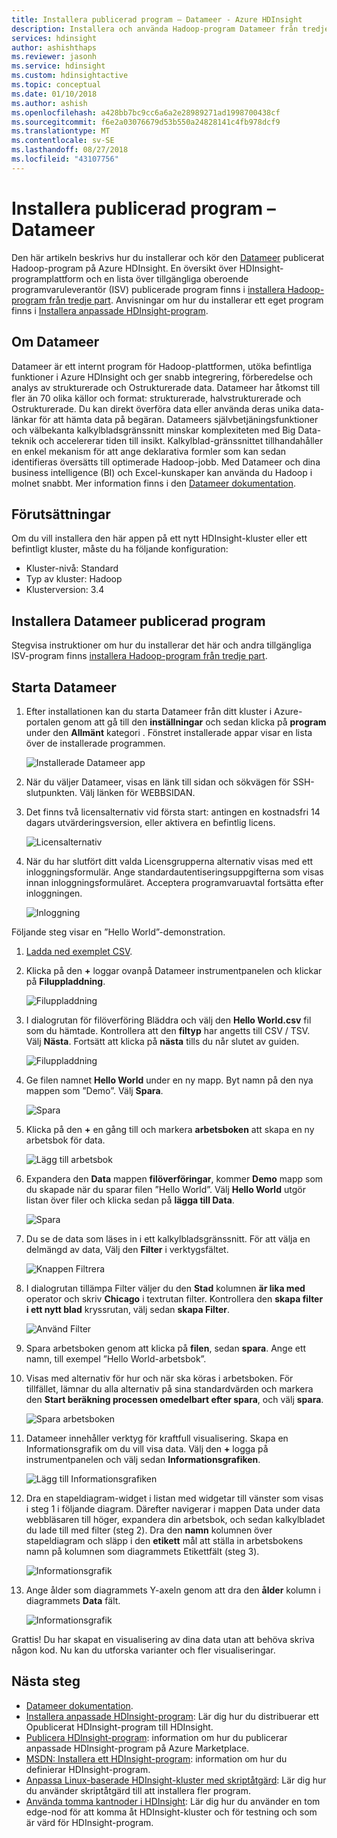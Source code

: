```yaml
---
title: Installera publicerad program – Datameer - Azure HDInsight
description: Installera och använda Hadoop-program Datameer från tredje part.
services: hdinsight
author: ashishthaps
ms.reviewer: jasonh
ms.service: hdinsight
ms.custom: hdinsightactive
ms.topic: conceptual
ms.date: 01/10/2018
ms.author: ashish
ms.openlocfilehash: a428bb7bc9cc6a6a2e28989271ad1998700438cf
ms.sourcegitcommit: f6e2a03076679d53b550a24828141c4fb978dcf9
ms.translationtype: MT
ms.contentlocale: sv-SE
ms.lasthandoff: 08/27/2018
ms.locfileid: "43107756"
---
```

# <a name="install-published-application---datameer"></a>Installera publicerad program – Datameer

Den här artikeln beskrivs hur du installerar och kör den [Datameer](https://www.datameer.com/) publicerat Hadoop-program på Azure HDInsight. En översikt över HDInsight-programplattform och en lista över tillgängliga oberoende programvaruleverantör (ISV) publicerade program finns i [installera Hadoop-program från tredje part](hdinsight-apps-install-applications.md). Anvisningar om hur du installerar ett eget program finns i [Installera anpassade HDInsight-program](hdinsight-apps-install-custom-applications.md).

## <a name="about-datameer"></a>Om Datameer

Datameer är ett internt program för Hadoop-plattformen, utöka befintliga funktioner i Azure HDInsight och ger snabb integrering, förberedelse och analys av strukturerade och Ostrukturerade data. Datameer har åtkomst till fler än 70 olika källor och format: strukturerade, halvstrukturerade och Ostrukturerade. Du kan direkt överföra data eller använda deras unika data-länkar för att hämta data på begäran. Datameers självbetjäningsfunktioner och välbekanta kalkylbladsgränssnitt minskar komplexiteten med Big Data-teknik och accelererar tiden till insikt. Kalkylblad-gränssnittet tillhandahåller en enkel mekanism för att ange deklarativa formler som kan sedan identifieras översätts till optimerade Hadoop-jobb. Med Datameer och dina business intelligence (BI) och Excel-kunskaper kan använda du Hadoop i molnet snabbt. Mer information finns i den [Datameer dokumentation](http://www.datameer.com/documentation/display/DAS50/Home?ls=Partners&lsd=Microsoft&c=Partners&cd=Microsoft).

## <a name="prerequisites"></a>Förutsättningar

Om du vill installera den här appen på ett nytt HDInsight-kluster eller ett befintligt kluster, måste du ha följande konfiguration:

* Kluster-nivå: Standard
* Typ av kluster: Hadoop
* Klusterversion: 3.4

## <a name="install-the-datameer-published-application"></a>Installera Datameer publicerad program

Stegvisa instruktioner om hur du installerar det här och andra tillgängliga ISV-program finns [installera Hadoop-program från tredje part](hdinsight-apps-install-applications.md).

## <a name="launch-datameer"></a>Starta Datameer

1. Efter installationen kan du starta Datameer från ditt kluster i Azure-portalen genom att gå till den **inställningar** och sedan klicka på **program** under den **Allmänt** kategori . Fönstret installerade appar visar en lista över de installerade programmen.

    ![Installerade Datameer app](./media/hdinsight-apps-install-datameer/datameer-app.png)

2. När du väljer Datameer, visas en länk till sidan och sökvägen för SSH-slutpunkten. Välj länken för WEBBSIDAN.

3. Det finns två licensalternativ vid första start: antingen en kostnadsfri 14 dagars utvärderingsversion, eller aktivera en befintlig licens.

    ![Licensalternativ](./media/hdinsight-apps-install-datameer/license.png)

4. När du har slutfört ditt valda Licensgrupperna alternativ visas med ett inloggningsformulär. Ange standardautentiseringsuppgifterna som visas innan inloggningsformuläret. Acceptera programvaruavtal fortsätta efter inloggningen.

    ![Inloggning](./media/hdinsight-apps-install-datameer/login.png)

Följande steg visar en ”Hello World”-demonstration.

1. [Ladda ned exemplet CSV](https://datameer.box.com/s/wzzw27za3agic4yjj8zrn6vfrph0ppnf).

2. Klicka på den **+** loggar ovanpå Datameer instrumentpanelen och klickar på **Filuppladdning**.

    ![Filuppladdning](./media/hdinsight-apps-install-datameer/upload.png)

3. I dialogrutan för filöverföring Bläddra och välj den **Hello World.csv** fil som du hämtade. Kontrollera att den **filtyp** har angetts till CSV / TSV. Välj **Nästa**. Fortsätt att klicka på **nästa** tills du når slutet av guiden.

    ![Filuppladdning](./media/hdinsight-apps-install-datameer/upload-browse.png)

4. Ge filen namnet **Hello World** under en ny mapp. Byt namn på den nya mappen som ”Demo”. Välj **Spara**.

    ![Spara](./media/hdinsight-apps-install-datameer/save.png)

5. Klicka på den **+** en gång till och markera **arbetsboken** att skapa en ny arbetsbok för data.

    ![Lägg till arbetsbok](./media/hdinsight-apps-install-datameer/add-workbook.png)

6. Expandera den **Data** mappen **filöverföringar**, kommer **Demo** mapp som du skapade när du sparar filen ”Hello World”. Välj **Hello World** utgör listan över filer och klicka sedan på **lägga till Data**.

    ![Spara](./media/hdinsight-apps-install-datameer/select-file.png)

7. Du se de data som läses in i ett kalkylbladsgränssnitt. För att välja en delmängd av data, Välj den **Filter** i verktygsfältet.

    ![Knappen Filtrera](./media/hdinsight-apps-install-datameer/filter-button.png)

8. I dialogrutan tillämpa Filter väljer du den **Stad** kolumnen **är lika med** operator och skriv **Chicago** i textrutan filter. Kontrollera den **skapa filter i ett nytt blad** kryssrutan, välj sedan **skapa Filter**.

    ![Använd Filter](./media/hdinsight-apps-install-datameer/apply-filter.png)

9. Spara arbetsboken genom att klicka på **filen**, sedan **spara**. Ange ett namn, till exempel ”Hello World-arbetsbok”.

10. Visas med alternativ för hur och när ska köras i arbetsboken. För tillfället, lämnar du alla alternativ på sina standardvärden och markera den **Start beräkning processen omedelbart efter spara**, och välj **spara**.

    ![Spara arbetsboken](./media/hdinsight-apps-install-datameer/save-workbook.png)

11. Datameer innehåller verktyg för kraftfull visualisering. Skapa en Informationsgrafik om du vill visa data. Välj den **+** logga på instrumentpanelen och välj sedan **Informationsgrafiken**.

    ![Lägg till Informationsgrafiken](./media/hdinsight-apps-install-datameer/infographic-button.png)

12. Dra en stapeldiagram-widget i listan med widgetar till vänster som visas i steg 1 i följande diagram. Därefter navigerar i mappen Data under data webbläsaren till höger, expandera din arbetsbok, och sedan kalkylbladet du lade till med filter (steg 2). Dra den **namn** kolumnen över stapeldiagram och släpp i den **etikett** mål att ställa in arbetsbokens namn på kolumnen som diagrammets Etikettfält (steg 3).

    ![Informationsgrafik](./media/hdinsight-apps-install-datameer/infographic.png)

13. Ange ålder som diagrammets Y-axeln genom att dra den **ålder** kolumn i diagrammets **Data** fält.

    ![Informationsgrafik](./media/hdinsight-apps-install-datameer/infographic-age.png)

Grattis! Du har skapat en visualisering av dina data utan att behöva skriva någon kod. Nu kan du utforska varianter och fler visualiseringar.

## <a name="next-steps"></a>Nästa steg

* [Datameer dokumentation](http://www.datameer.com/documentation/display/DAS50/Home?ls=Partners&lsd=Microsoft&c=Partners&cd=Microsoft).
* [Installera anpassade HDInsight-program](hdinsight-apps-install-custom-applications.md): Lär dig hur du distribuerar ett Opublicerat HDInsight-program till HDInsight.
* [Publicera HDInsight-program](hdinsight-apps-publish-applications.md): information om hur du publicerar anpassade HDInsight-program på Azure Marketplace.
* [MSDN: Installera ett HDInsight-program](https://msdn.microsoft.com/library/mt706515.aspx): information om hur du definierar HDInsight-program.
* [Anpassa Linux-baserade HDInsight-kluster med skriptåtgärd](hdinsight-hadoop-customize-cluster-linux.md): Lär dig hur du använder skriptåtgärd till att installera fler program.
* [Använda tomma kantnoder i HDInsight](hdinsight-apps-use-edge-node.md): Lär dig hur du använder en tom edge-nod för att komma åt HDInsight-kluster och för testning och som är värd för HDInsight-program.
